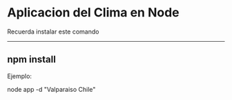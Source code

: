 # Aplicacion del Clima en Node

Recuerda instalar este comando

-------------
npm install
-------------

Ejemplo:

node app -d "Valparaiso Chile"

